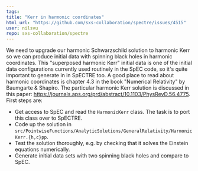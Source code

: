 ```yaml
---
tags: 
title: "Kerr in harmonic coordinates"
html_url: "https://github.com/sxs-collaboration/spectre/issues/4515"
user: nilsvu
repo: sxs-collaboration/spectre
---
```


We need to upgrade our harmonic Schwarzschild solution to harmonic Kerr so we can produce initial data with spinning black holes in harmonic coordinates. This "superposed harmonic Kerr" initial data is one of the initial data configurations currently used routinely in the SpEC code, so it's quite important to generate in in SpECTRE too. A good place to read about harmonic coordinates is chapter 4.3 in the book "Numerical Relativity" by Baumgarte & Shapiro. The particular harmonic Kerr solution is discussed in this paper: https://journals.aps.org/prd/abstract/10.1103/PhysRevD.56.4775. First steps are:

- Get access to SpEC and read the `HarmonicKerr` class. The task is to port this class over to SpECTRE.
- Code up the solution in `src/PointwiseFunctions/AnalyticSolutions/GeneralRelativity/HarmonicKerr.{h,c}pp`.
- Test the solution thoroughly, e.g. by checking that it solves the Einstein equations numerically.
- Generate initial data sets with two spinning black holes and compare to SpEC.